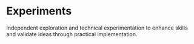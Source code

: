 # Experiments
Independent exploration and technical experimentation to enhance skills and validate ideas through practical implementation.
